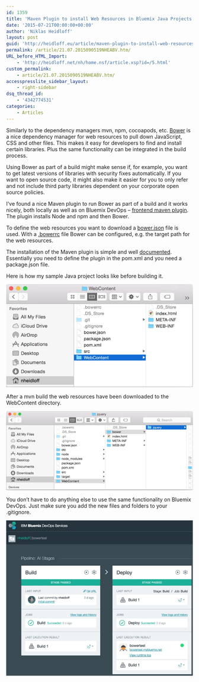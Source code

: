 ```yaml
---
id: 1359
title: 'Maven Plugin to install Web Resources in Bluemix Java Projects via Bower'
date: '2015-07-21T00:00:00+00:00'
author: 'Niklas Heidloff'
layout: post
guid: 'http://heidloff.eu/article/maven-plugin-to-install-web-resources-in-bluemix-java-projects-via-bower/'
permalink: /article/21.07.2015090519NHEABV.htm/
URL_before_HTML_Import:
    - 'http://heidloff.net/nh/home.nsf/article.xsp?id=/5.html'
custom_permalink:
    - article/21.07.2015090519NHEABV.htm/
accesspresslite_sidebar_layout:
    - right-sidebar
dsq_thread_id:
    - '4342774531'
categories:
    - Articles
---
```


 Similarly to the dependency managers mvn, npm, cocoapods, etc. [Bower](http://bower.io/) is a nice dependency manager for web resources to pull down JavaScript, CSS and other files. This makes it easy for developers to find and install certain libraries. Plus the same functionality can be integrated in the build process.

 Using Bower as part of a build might make sense if, for example, you want to get latest versions of libraries with security fixes automatically. If you want to open source code, it might also make it easier for you to only refer and not include third party libraries dependent on your corporate open source policies.

 I’ve found a nice Maven plugin to run Bower as part of a build and it works nicely, both locally as well as on Bluemix DevOps – [frontend maven plugin](https://github.com/eirslett/frontend-maven-plugin). The plugin installs Node and npm and then Bower.

 To define the web resources you want to download a [bower.json](http://bower.io/docs/creating-packages/#bowerjson) file is used. With a [.bowerrc](http://bower.io/docs/config/) file Bower can be configured, e.g. the target path for the web resources.

 The installation of the Maven plugin is simple and well [documented](https://github.com/eirslett/frontend-maven-plugin). Essentially you need to define the plugin in the pom.xml and you need a package.json file.

 Here is how my sample Java project looks like before building it.

![image](/assets/img/2015/07/bower1.jpg)

 After a mvn build the web resources have been downloaded to the WebContent directory.

![image](/assets/img/2015/07/bower2.jpg)

 You don’t have to do anything else to use the same functionality on Bluemix DevOps. Just make sure you add the new files and folders to your .gitignore.

![image](/assets/img/2015/07/bower3.jpg)